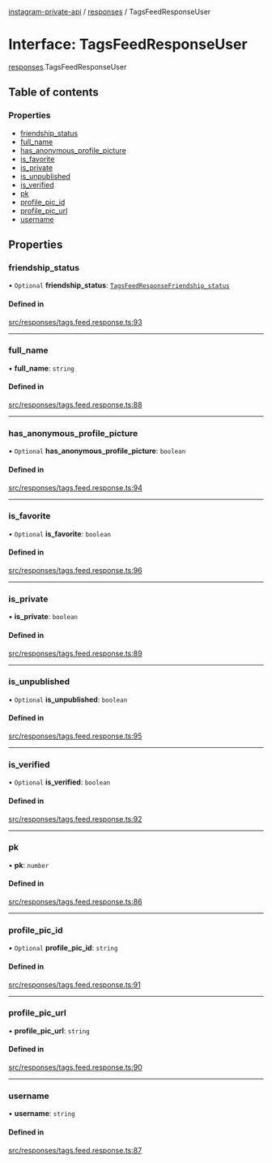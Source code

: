 [instagram-private-api](../../README.md) / [responses](../../modules/responses.md) / TagsFeedResponseUser

# Interface: TagsFeedResponseUser

[responses](../../modules/responses.md).TagsFeedResponseUser

## Table of contents

### Properties

- [friendship\_status](TagsFeedResponseUser.md#friendship_status)
- [full\_name](TagsFeedResponseUser.md#full_name)
- [has\_anonymous\_profile\_picture](TagsFeedResponseUser.md#has_anonymous_profile_picture)
- [is\_favorite](TagsFeedResponseUser.md#is_favorite)
- [is\_private](TagsFeedResponseUser.md#is_private)
- [is\_unpublished](TagsFeedResponseUser.md#is_unpublished)
- [is\_verified](TagsFeedResponseUser.md#is_verified)
- [pk](TagsFeedResponseUser.md#pk)
- [profile\_pic\_id](TagsFeedResponseUser.md#profile_pic_id)
- [profile\_pic\_url](TagsFeedResponseUser.md#profile_pic_url)
- [username](TagsFeedResponseUser.md#username)

## Properties

### friendship\_status

• `Optional` **friendship\_status**: [`TagsFeedResponseFriendship_status`](TagsFeedResponseFriendship_status.md)

#### Defined in

[src/responses/tags.feed.response.ts:93](https://github.com/Nerixyz/instagram-private-api/blob/b3351b9/src/responses/tags.feed.response.ts#L93)

___

### full\_name

• **full\_name**: `string`

#### Defined in

[src/responses/tags.feed.response.ts:88](https://github.com/Nerixyz/instagram-private-api/blob/b3351b9/src/responses/tags.feed.response.ts#L88)

___

### has\_anonymous\_profile\_picture

• `Optional` **has\_anonymous\_profile\_picture**: `boolean`

#### Defined in

[src/responses/tags.feed.response.ts:94](https://github.com/Nerixyz/instagram-private-api/blob/b3351b9/src/responses/tags.feed.response.ts#L94)

___

### is\_favorite

• `Optional` **is\_favorite**: `boolean`

#### Defined in

[src/responses/tags.feed.response.ts:96](https://github.com/Nerixyz/instagram-private-api/blob/b3351b9/src/responses/tags.feed.response.ts#L96)

___

### is\_private

• **is\_private**: `boolean`

#### Defined in

[src/responses/tags.feed.response.ts:89](https://github.com/Nerixyz/instagram-private-api/blob/b3351b9/src/responses/tags.feed.response.ts#L89)

___

### is\_unpublished

• `Optional` **is\_unpublished**: `boolean`

#### Defined in

[src/responses/tags.feed.response.ts:95](https://github.com/Nerixyz/instagram-private-api/blob/b3351b9/src/responses/tags.feed.response.ts#L95)

___

### is\_verified

• `Optional` **is\_verified**: `boolean`

#### Defined in

[src/responses/tags.feed.response.ts:92](https://github.com/Nerixyz/instagram-private-api/blob/b3351b9/src/responses/tags.feed.response.ts#L92)

___

### pk

• **pk**: `number`

#### Defined in

[src/responses/tags.feed.response.ts:86](https://github.com/Nerixyz/instagram-private-api/blob/b3351b9/src/responses/tags.feed.response.ts#L86)

___

### profile\_pic\_id

• `Optional` **profile\_pic\_id**: `string`

#### Defined in

[src/responses/tags.feed.response.ts:91](https://github.com/Nerixyz/instagram-private-api/blob/b3351b9/src/responses/tags.feed.response.ts#L91)

___

### profile\_pic\_url

• **profile\_pic\_url**: `string`

#### Defined in

[src/responses/tags.feed.response.ts:90](https://github.com/Nerixyz/instagram-private-api/blob/b3351b9/src/responses/tags.feed.response.ts#L90)

___

### username

• **username**: `string`

#### Defined in

[src/responses/tags.feed.response.ts:87](https://github.com/Nerixyz/instagram-private-api/blob/b3351b9/src/responses/tags.feed.response.ts#L87)
